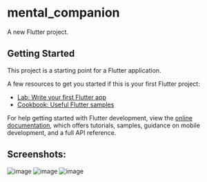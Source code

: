 # mental_companion

A new Flutter project.

## Getting Started

This project is a starting point for a Flutter application.

A few resources to get you started if this is your first Flutter project:

- [Lab: Write your first Flutter app](https://docs.flutter.dev/get-started/codelab)
- [Cookbook: Useful Flutter samples](https://docs.flutter.dev/cookbook)

For help getting started with Flutter development, view the
[online documentation](https://docs.flutter.dev/), which offers tutorials,
samples, guidance on mobile development, and a full API reference.

## Screenshots:

![image](https://user-images.githubusercontent.com/75426551/210095855-9e020bdf-a65f-4143-966f-dbe9f2283b8f.png)
![image](https://user-images.githubusercontent.com/75426551/210095943-d9a7bd7f-1c6a-4e63-bcf2-70bb3dd6ce19.png)
![image](https://user-images.githubusercontent.com/75426551/210164158-acf60d89-873f-4639-8182-12ce127b53c3.png)
